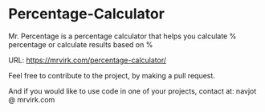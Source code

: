 # Percentage-Calculator
Mr. Percentage is a percentage calculator that helps you calculate % percentage or calculate results based on %

URL: https://mrvirk.com/percentage-calculator/

Feel free to contribute to the project, by making a pull request.

And if you would like to use code in one of your projects, contact at: navjot @ mrvirk.com
